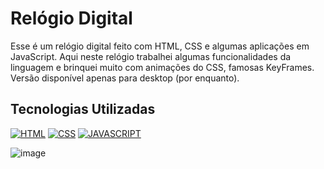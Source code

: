 # Relógio Digital  
Esse é um relógio digital feito com HTML, CSS e algumas aplicações em JavaScript. Aqui neste relógio trabalhei algumas funcionalidades da linguagem e brinquei muito com animações do CSS, famosas KeyFrames. Versão disponível apenas para desktop (por enquanto).


 ## Tecnologias Utilizadas
[![HTML](https://img.shields.io/badge/HTML5-E34F26?style=for-the-badge&logo=html5&logoColor=white)]()
[![CSS](https://img.shields.io/badge/CSS3-1572B6?style=for-the-badge&logo=css3&logoColor=white)]()
[![JAVASCRIPT](https://img.shields.io/badge/JavaScript-F7DF1E?style=for-the-badge&logo=javascript&logoColor=black)]()


![image](https://user-images.githubusercontent.com/105068717/223583911-fce30fd5-c43b-423b-98c6-8fb9268f1179.png)

